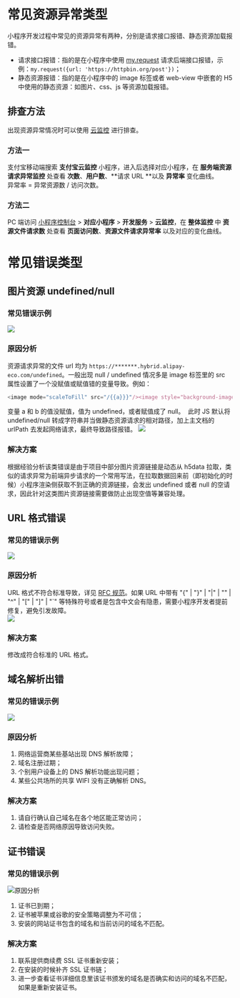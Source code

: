 
# 常见资源异常类型
小程序开发过程中常见的资源异常有两种，分别是请求接口报错、静态资源加载报错。
- 请求接口报错：指的是在小程序中使用 [my.request](https://opendocs.alipay.com/mini/api/owycmh) 请求后端接口报错，示例：`my.request({url: 'https://httpbin.org/post'})`；
- 静态资源报错：指的是在小程序中的 image 标签或者 web-view 中嵌套的 H5 中使用的静态资源：如图片、css、js 等资源加载报错。

## 排查方法
出现资源异常情况时可以使用 [云监控](https://opendocs.alipay.com/open/264/gtoi5k) 进行排查。

### 方法一 
支付宝移动端搜索 **支付宝云监控** 小程序，进入后选择对应小程序，在 **服务端资源请求异常监控** 处查看 **次数**、**用户数**、**请求 URL **以及 **异常率** 变化曲线。<br />异常率 = 异常资源数 / 访问次数。

### 方法二
PC 端访问 [小程序控制台](https://developers.alipay.com/platform/developerIndex.htm) > **对应小程序** > **开发服务** > **云监控**，在 **整体监控** 中 **资源文件请求数** 处查看 **页面访问数**、**资源文件请求异常率** 以及对应的变化曲线。

# 常见错误类型

## 图片资源 undefined/null

### 常见错误示例
![](https://intranetproxy.alipay.com/skylark/lark/0/2020/png/198776/1600323355318-92e8859d-a1f5-448c-a68c-04c81e8e6670.png#align=left&display=inline&height=135&margin=%5Bobject%20Object%5D&originHeight=135&originWidth=911&status=done&style=none&width=911)

### 原因分析
资源请求异常的文件 url 均为 `https://*******.hybrid.alipay-eco.com/undefined`。一般出现 null / undefined 情况多是 image 标签里的 src 属性设置了一个没赋值或赋值错的变量导致。例如：
```javascript
<image mode="scaleToFill" src="/{{a}}}"/><image style="background-image:url({{b}})"/>
```
变量 a 和 b 的值没赋值，值为 undefined，或者赋值成了 null。  此时 JS 默认将 undefined/null 转成字符串并当做静态资源请求的相对路径，加上主文档的 urlPath 去发起网络请求，最终导致路径报错。
![](https://intranetproxy.alipay.com/skylark/lark/0/2020/png/198776/1591882329493-6ce36730-ce99-4ec8-99d9-fc015a38f7f5.png#align=left&display=inline&height=650&margin=%5Bobject%20Object%5D&originHeight=650&originWidth=1080&status=done&style=none&width=540)

### 解决方案
根据经验分析该类错误是由于项目中部分图片资源链接是动态从 h5data 拉取，类似的请求异常为前端异步请求的一个常用写法，在拉取数据回来前（即初始化的时候）小程序渲染侧获取不到正确的资源链接，会发出 undefined 或者 null 的空请求，因此针对这类图片资源链接需要做防止出现空值等兼容处理。

## URL 格式错误

### 常见的错误示例
![](https://intranetproxy.alipay.com/skylark/lark/0/2020/png/4150/1589771517206-5402ee2b-22f5-4ff1-86b0-685918a840f7.png#align=left&display=inline&height=186&margin=%5Bobject%20Object%5D&originHeight=186&originWidth=1481&status=done&style=none&width=1481)

### 原因分析
URL 格式不符合标准导致，详见 [RFC 规范](https://www.ietf.org/rfc/rfc2396.txt)。如果 URL 中带有 "{" | "}" | "|" | "\" | "^" | "[" | "]" | "`" 等特殊符号或者是包含中文会有隐患，需要小程序开发者提前修复，避免引发故障。<br />![](https://intranetproxy.alipay.com/skylark/lark/0/2020/png/198776/1591882399064-23703dd0-6b02-4386-835c-9c01d2d92bb9.png#align=left&display=inline&height=830&margin=%5Bobject%20Object%5D&originHeight=830&originWidth=634&status=done&style=none&width=317)

### 解决方案
修改成符合标准的 URL 格式。

## 域名解析出错

### 常见的错误示例
![](https://intranetproxy.alipay.com/skylark/lark/0/2020/png/198776/1600322655078-162441d0-8302-444b-b23a-afda55079bf1.png#align=left&display=inline&height=145&margin=%5Bobject%20Object%5D&originHeight=145&originWidth=1839&status=done&style=none&width=1839)

### 原因分析

1. 网络运营商某些基站出现 DNS 解析故障；
1. 域名注册过期；
1. 个别用户设备上的 DNS 解析功能出现问题；
1. 某些公共场所的共享 WIFI 没有正确解析 DNS。

### 解决方案

1. 请自行确认自己域名在各个地区能正常访问；
1. 请检查是否网络原因导致访问失败。

## 证书错误

### 常见的错误示例

![](https://intranetproxy.alipay.com/skylark/lark/0/2020/png/198776/1600322716618-46a3c793-6a6a-43ed-8e69-000aa9f6eb4d.png#align=left&display=inline&height=97&margin=%5Bobject%20Object%5D&originHeight=97&originWidth=1828&status=done&style=none&width=1828)原因分析

1. 证书已到期；
1. 证书被苹果或谷歌的安全策略调整为不可信；
1. 安装的网站证书包含的域名和当前访问的域名不匹配。

### 解决方案

1. 联系提供商续费 SSL 证书重新安装；
1. 在安装的时候补齐 SSL 证书链；
1. 进一步查看证书详细信息里该证书颁发的域名是否确实和访问的域名不匹配，如果是重新安装证书。
